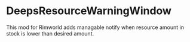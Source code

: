 # DeepsResourceWarningWindow
This mod for Rimworld adds managable notify when resource amount in stock is lower than desired amount. 
